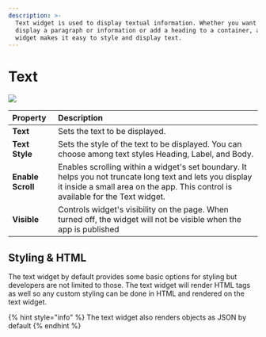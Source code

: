 ```yaml
---
description: >-
  ‌Text widget is used to display textual information. Whether you want to
  display a paragraph or information or add a heading to a container, a text
  widget makes it easy to style and display text.
---
```


# Text

![](../.gitbook/assets/text.gif)

| Property | Description |
| :--- | :--- |
| **Text** | Sets the text to be displayed. |
| **Text Style** | Sets the style of the text to be displayed. You can choose among text styles Heading, Label, and Body. |
| **Enable Scroll** | Enables scrolling within a widget's set boundary. It helps you not truncate long text and lets you display it inside a small area on the app. This control is available for the Text widget. |
| **Visible** | Controls widget's visibility on the page. When turned off, the widget will not be visible when the app is published |

## Styling & HTML

The text widget by default provides some basic options for styling but developers are not limited to those. The text widget will render HTML tags as well so any custom styling can be done in HTML and rendered on the text widget.

{% hint style="info" %}
The text widget also renders objects as JSON by default
{% endhint %}

